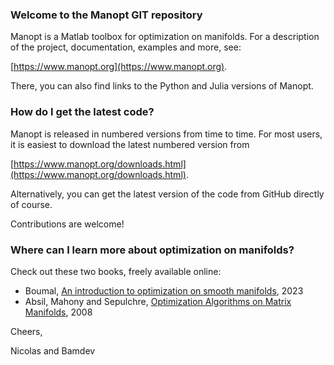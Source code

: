 ### Welcome to the Manopt GIT repository ###

Manopt is a Matlab toolbox for optimization on manifolds. For a description of the project, documentation, examples and more, see:

[https://www.manopt.org](https://www.manopt.org).

There, you can also find links to the Python and Julia versions of Manopt.

### How do I get the latest code? ###

Manopt is released in numbered versions from time to time. For most users, it is easiest to download the latest numbered version from

[https://www.manopt.org/downloads.html](https://www.manopt.org/downloads.html).

Alternatively, you can get the latest version of the code from GitHub directly of course.

Contributions are welcome!

### Where can I learn more about optimization on manifolds? ###

Check out these two books, freely available online:

 * Boumal, [An introduction to optimization on smooth manifolds](https://www.nicolasboumal.net/book), 2023
 * Absil, Mahony and Sepulchre, [Optimization Algorithms on Matrix Manifolds](https://press.princeton.edu/absil), 2008
 


Cheers,

Nicolas and Bamdev
